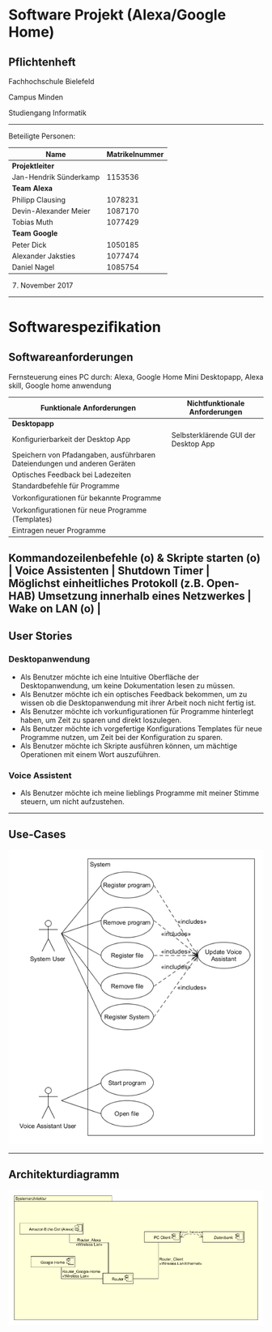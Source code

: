 
Software Projekt (Alexa/Google Home)
====================================
Pflichtenheft
-------------

Fachhochschule Bielefeld

Campus Minden

Studiengang Informatik

----------

Beteiligte Personen:

Name                   | Matrikelnummer
---------------------- | ---------------
**Projektleiter**      | 
Jan-Hendrik Sünderkamp | 1153536
**Team Alexa**         | 
Philipp Clausing       | 1078231
Devin-Alexander Meier  | 1087170
Tobias Muth            | 1077429
**Team Google**        | 
Peter Dick             | 1050185
Alexander Jaksties     | 1077474
Daniel Nagel           | 1085754

07. November 2017

----------


Softwarespeziﬁkation
====================

Softwareanforderungen
---------------------
Fernsteuerung eines PC durch: Alexa, Google Home Mini
Desktopapp, Alexa skill, Google home anwendung

Funktionale Anforderungen | Nichtfunktionale Anforderungen
------------------------- | -------------------------------
**Desktopapp** | 
Konﬁgurierbarkeit der Desktop App | Selbsterklärende GUI der Desktop App
Speichern von Pfadangaben, ausführbaren Dateiendungen und anderen Geräten |
Optisches Feedback bei Ladezeiten |
Standardbefehle für Programme |
Vorkonﬁgurationen für bekannte Programme |
Vorkonﬁgurationen für neue Programme (Templates) |
Eintragen neuer Programme |
Kommandozeilenbefehle (o) &
Skripte starten (o) |
**Voice Assistenten** |
Shutdown Timer | Möglichst einheitliches Protokoll (z.B. Open-HAB)
Umsetzung innerhalb eines Netzwerkes |
Wake on LAN (o) |
----------

User Stories
------------
### Desktopanwendung

* Als Benutzer möchte ich eine Intuitive Oberfläche der Desktopanwendung, um keine Dokumentation lesen zu müssen.
* Als Benutzer möchte ich ein optisches Feedback bekommen, um zu wissen ob die Desktopanwendung mit ihrer Arbeit noch nicht fertig ist.
* Als Benutzer möchte ich vorkunfigurationen für Programme hinterlegt haben, um Zeit zu sparen und direkt loszulegen.
* Als Benutzer möchte ich vorgefertige Konfigurations Templates für neue Programme nutzen, um Zeit bei der Konfiguration zu sparen.
* Als Benutzer möchte ich Skripte ausführen können, um mächtige Operationen mit einem Wort auszuführen.

### Voice Assistent

* Als Benutzer möchte ich meine lieblings Programme mit meiner Stimme steuern, um nicht aufzustehen.
----------

Use-Cases
---------

![Use-Case System](UseCase-Diagramme/KBP_UseCase_System.png "Use-Case System")

----------

Architekturdiagramm
-------------------

![Systemarchitektur](Systemarchitektur/KBP_System_Architektur.png "Systemarchitektur")
